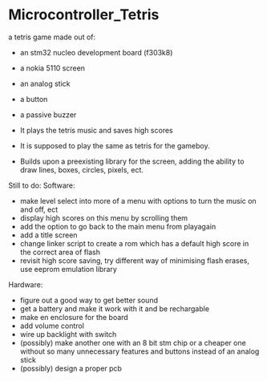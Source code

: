 # Microcontroller_Tetris

a tetris game made out of:
  - an stm32 nucleo development board (f303k8)
  - a nokia 5110 screen
  - an analog stick
  - a button
  - a passive buzzer

- It plays the tetris music and saves high scores
- It is supposed to play the same as tetris for the gameboy.
- Builds upon a preexisting library for the screen, adding the ability to draw lines, boxes, circles, pixels, ect.

Still to do:
Software:
  - make level select into more of a menu with options to turn the music on and off, ect
  - display high scores on this menu by scrolling them
  - add the option to go back to the main menu from playagain
  - add a title screen
  - change linker script to create a rom which has a default high score in the correct area of flash
  - revisit high score saving, try different way of minimising flash erases, use eeprom emulation library 
  
Hardware:
  - figure out a good way to get better sound
  - get a battery and make it work with it and be rechargable
  - make en enclosure for the board
  - add volume control
  - wire up backlight with switch
  - (possibly) make another one with an 8 bit stm chip or a cheaper one without so many unnecessary features and buttons instead of an analog stick
  - (possibly) design a proper pcb
